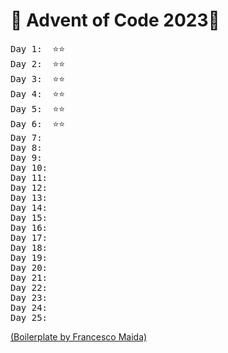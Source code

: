 # 🎄 Advent of Code 2023🎄
<pre>
Day 1:  ⭐⭐ 
Day 2:  ⭐⭐ 
Day 3:  ⭐⭐ 
Day 4:  ⭐⭐ 
Day 5:  ⭐⭐ 
Day 6:  ⭐⭐ 
Day 7:  
Day 8:  
Day 9:  
Day 10: 
Day 11: 
Day 12: 
Day 13: 
Day 14: 
Day 15: 
Day 16: 
Day 17: 
Day 18: 
Day 19: 
Day 20: 
Day 21: 
Day 22: 
Day 23: 
Day 24: 
Day 25: 
</pre>

[(Boilerplate by Francesco Maida)](https://edge33.github.io)
